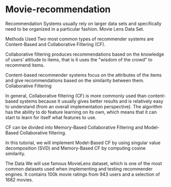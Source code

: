 # Movie-recommendation

Recommendation Systems usually rely on larger data sets and specifically need to be organized in a particular fashion. Movie Lens Data Set.


Methods Used
Two most common types of recommender systems are Content-Based and Collaborative Filtering (CF).


Collaborative filtering produces recommendations based on the knowledge of users’ attitude to items, that is it uses the "wisdom of the crowd" to recommend items.

Content-based recommender systems focus on the attributes of the items and give recommendations based on the similarity between them.
Collaborative Filtering

In general, Collaborative filtering (CF) is more commonly used than content-based systems because it usually gives better results and is relatively easy to understand (from an overall implementation perspective). The algorithm has the ability to do feature learning on its own, which means that it can start to learn for itself what features to use.

CF can be divided into Memory-Based Collaborative Filtering and Model-Based Collaborative filtering.

In this tutorial, we will implement Model-Based CF by using singular value decomposition (SVD) and Memory-Based CF by computing cosine similarity.

The Data
We will use famous MovieLens dataset, which is one of the most common datasets used when implementing and testing recommender engines. It contains 100k movie ratings from 943 users and a selection of 1682 movies.
